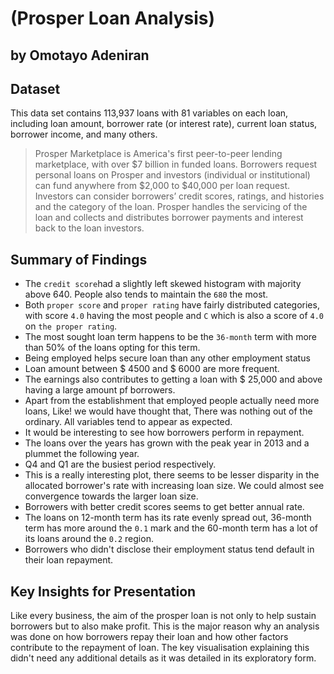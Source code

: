 # (Prosper Loan Analysis)
## by Omotayo Adeniran


## Dataset
This data set contains 113,937 loans with 81 variables on each loan, including loan amount, borrower rate (or interest rate), current loan status, borrower income, and many others.

> Prosper Marketplace is America's first peer-to-peer lending marketplace, with over $\$$7 billion in funded loans. Borrowers request personal loans on Prosper and investors (individual or institutional) can fund anywhere from $\$$2,000 to $\$$40,000 per loan request. Investors can consider borrowers’ credit scores, ratings, and histories and the category of the loan. Prosper handles the servicing of the loan and collects and distributes borrower payments and interest back to the loan investors.

## Summary of Findings
 - The `credit score`had a slightly left skewed histogram with majority above 640. People also tends to maintain the `680` the most.
 - Both `proper score` and `proper rating` have fairly distributed categories, with score `4.0` having the most people and `C` which is also a score of `4.0` on `the proper rating`.
 - The most sought loan term happens to be the `36-month` term with more than 50% of the loans opting for this term.
 - Being employed helps secure loan than any other employment status
 - Loan amount between $\$$ 4500 and $\$$ 6000 are more frequent.
 - The earnings also contributes to getting a loan with $\$$ 25,000 and above having a large amount pf borrowers.
  - Apart from the establishment that employed people actually need more loans, Like! we would have thought that, There was nothing out of the ordinary. All variables tend to appear as expected.
 - It would be interesting to see how borrowers perform in repayment.
 - The loans over the years has grown with the peak year in 2013 and a plummet the following year.
 - Q4 and Q1 are the busiest period respectively.
 - This is a really interesting plot, there seems to be lesser disparity in the allocated borrower's rate with increasing loan size. We could almost see convergence towards the larger loan size.
 - Borrowers with better credit scores seems to get better annual rate.
 - The loans on 12-month term has its rate evenly spread out, 36-month term has more around the `0.1` mark and the 60-month term has a lot of its loans around the `0.2` region. 
 - Borrowers who didn't disclose their employment status tend default in their loan repayment.


## Key Insights for Presentation

Like every business, the aim of the prosper loan is not only to help sustain borrowers but to also make profit. This is the major reason why an analysis was done on how borrowers repay their loan and how other factors contribute to the repayment of loan.
The key visualisation explaining this didn't need any additional details as it was detailed in its exploratory form.